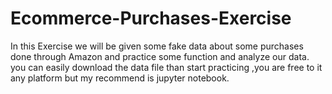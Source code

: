# Ecommerce-Purchases-Exercise
 In this Exercise we will be given some fake data about some purchases done through Amazon and practice some function and analyze our data.
you can easily download the data file than start practicing ,you are free to it any platform but my recommend is jupyter notebook.
